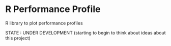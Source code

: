 # R Performance Profile

R library to plot performance profiles

STATE : UNDER DEVELOPMENT (starting to begin to think about ideas about this project)
